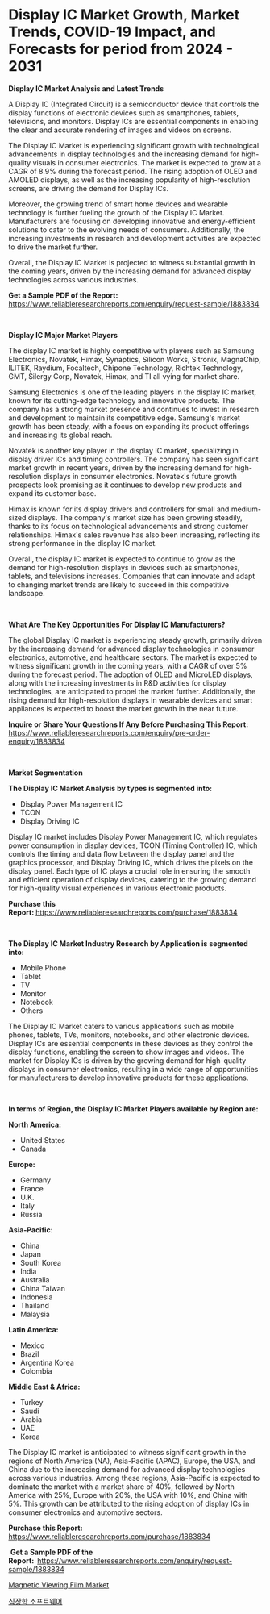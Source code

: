 <p><h1>Display IC Market Growth, Market Trends, COVID-19 Impact, and Forecasts for period from 2024 - 2031</h1></p><p><strong>Display IC Market Analysis and Latest Trends</strong></p>
<p><p>A Display IC (Integrated Circuit) is a semiconductor device that controls the display functions of electronic devices such as smartphones, tablets, televisions, and monitors. Display ICs are essential components in enabling the clear and accurate rendering of images and videos on screens.</p><p>The Display IC Market is experiencing significant growth with technological advancements in display technologies and the increasing demand for high-quality visuals in consumer electronics. The market is expected to grow at a CAGR of 8.9% during the forecast period. The rising adoption of OLED and AMOLED displays, as well as the increasing popularity of high-resolution screens, are driving the demand for Display ICs.</p><p>Moreover, the growing trend of smart home devices and wearable technology is further fueling the growth of the Display IC Market. Manufacturers are focusing on developing innovative and energy-efficient solutions to cater to the evolving needs of consumers. Additionally, the increasing investments in research and development activities are expected to drive the market further.</p><p>Overall, the Display IC Market is projected to witness substantial growth in the coming years, driven by the increasing demand for advanced display technologies across various industries.</p></p>
<p><strong>Get a Sample PDF of the Report:&nbsp;</strong> <a href="https://www.reliableresearchreports.com/enquiry/request-sample/1883834">https://www.reliableresearchreports.com/enquiry/request-sample/1883834</a></p>
<p>&nbsp;</p>
<p><strong>Display IC Major Market Players</strong></p>
<p><p>The display IC market is highly competitive with players such as Samsung Electronics, Novatek, Himax, Synaptics, Silicon Works, Sitronix, MagnaChip, ILITEK, Raydium, Focaltech, Chipone Technology, Richtek Technology, GMT, Silergy Corp, Novatek, Himax, and TI all vying for market share.</p><p>Samsung Electronics is one of the leading players in the display IC market, known for its cutting-edge technology and innovative products. The company has a strong market presence and continues to invest in research and development to maintain its competitive edge. Samsung's market growth has been steady, with a focus on expanding its product offerings and increasing its global reach.</p><p>Novatek is another key player in the display IC market, specializing in display driver ICs and timing controllers. The company has seen significant market growth in recent years, driven by the increasing demand for high-resolution displays in consumer electronics. Novatek's future growth prospects look promising as it continues to develop new products and expand its customer base.</p><p>Himax is known for its display drivers and controllers for small and medium-sized displays. The company's market size has been growing steadily, thanks to its focus on technological advancements and strong customer relationships. Himax's sales revenue has also been increasing, reflecting its strong performance in the display IC market.</p><p>Overall, the display IC market is expected to continue to grow as the demand for high-resolution displays in devices such as smartphones, tablets, and televisions increases. Companies that can innovate and adapt to changing market trends are likely to succeed in this competitive landscape.</p></p>
<p>&nbsp;</p>
<p><strong>What Are The Key Opportunities For Display IC Manufacturers?</strong></p>
<p><p>The global Display IC market is experiencing steady growth, primarily driven by the increasing demand for advanced display technologies in consumer electronics, automotive, and healthcare sectors. The market is expected to witness significant growth in the coming years, with a CAGR of over 5% during the forecast period. The adoption of OLED and MicroLED displays, along with the increasing investments in R&D activities for display technologies, are anticipated to propel the market further. Additionally, the rising demand for high-resolution displays in wearable devices and smart appliances is expected to boost the market growth in the near future.</p></p>
<p><strong>Inquire or Share Your Questions If Any Before Purchasing This Report:</strong> <a href="https://www.reliableresearchreports.com/enquiry/pre-order-enquiry/1883834">https://www.reliableresearchreports.com/enquiry/pre-order-enquiry/1883834</a></p>
<p>&nbsp;</p>
<p><strong>Market Segmentation</strong></p>
<p><strong>The Display IC Market Analysis by types is segmented into:</strong></p>
<p><ul><li>Display Power Management IC</li><li>TCON</li><li>Display Driving IC</li></ul></p>
<p><p>Display IC market includes Display Power Management IC, which regulates power consumption in display devices, TCON (Timing Controller) IC, which controls the timing and data flow between the display panel and the graphics processor, and Display Driving IC, which drives the pixels on the display panel. Each type of IC plays a crucial role in ensuring the smooth and efficient operation of display devices, catering to the growing demand for high-quality visual experiences in various electronic products.</p></p>
<p><strong>Purchase this Report:&nbsp;</strong><a href="https://www.reliableresearchreports.com/purchase/1883834">https://www.reliableresearchreports.com/purchase/1883834</a></p>
<p>&nbsp;</p>
<p><strong>The Display IC Market Industry Research by Application is segmented into:</strong></p>
<p><ul><li>Mobile Phone</li><li>Tablet</li><li>TV</li><li>Monitor</li><li>Notebook</li><li>Others</li></ul></p>
<p><p>The Display IC Market caters to various applications such as mobile phones, tablets, TVs, monitors, notebooks, and other electronic devices. Display ICs are essential components in these devices as they control the display functions, enabling the screen to show images and videos. The market for Display ICs is driven by the growing demand for high-quality displays in consumer electronics, resulting in a wide range of opportunities for manufacturers to develop innovative products for these applications.</p></p>
<p>&nbsp;</p>
<p><strong>In terms of Region, the Display IC Market Players available by Region are:</strong></p>
<p>
    <p> <strong> North America: </strong>
        <ul>
            <li>United States</li>
            <li>Canada</li>
        </ul>
        </p> 
    <p> <strong> Europe: </strong>
        <ul>
            <li>Germany</li>
            <li>France</li>
            <li>U.K.</li>
            <li>Italy</li>
            <li>Russia</li>
        </ul>
        </p> 
    <p> <strong> Asia-Pacific: </strong>
        <ul>
            <li>China</li>
            <li>Japan</li>
            <li>South Korea</li>
            <li>India</li>
            <li>Australia</li>
            <li>China Taiwan</li>
            <li>Indonesia</li>
            <li>Thailand</li>
            <li>Malaysia</li>
        </ul>
        </p> 
    <p> <strong> Latin America: </strong>
        <ul>
            <li>Mexico</li>
            <li>Brazil</li>
            <li>Argentina Korea</li>
            <li>Colombia</li>
        </ul>
        </p> 
    <p> <strong> Middle East & Africa: </strong>
        <ul>
            <li>Turkey</li>
            <li>Saudi</li>
            <li>Arabia</li>
            <li>UAE</li>
            <li>Korea</li>
        </ul>
    </p>
    </p>
<p><p>The Display IC market is anticipated to witness significant growth in the regions of North America (NA), Asia-Pacific (APAC), Europe, the USA, and China due to the increasing demand for advanced display technologies across various industries. Among these regions, Asia-Pacific is expected to dominate the market with a market share of 40%, followed by North America with 25%, Europe with 20%, the USA with 10%, and China with 5%. This growth can be attributed to the rising adoption of display ICs in consumer electronics and automotive sectors.</p></p>
<p><strong>Purchase this Report: </strong><a href="https://www.reliableresearchreports.com/purchase/1883834">https://www.reliableresearchreports.com/purchase/1883834</a></p>
<p>&nbsp;<strong>Get a Sample PDF of the Report:&nbsp;&nbsp;</strong><a href="https://www.reliableresearchreports.com/enquiry/request-sample/1883834">https://www.reliableresearchreports.com/enquiry/request-sample/1883834</a></p>
<p><strong></strong></p>
<p><p><a href="https://github.com/YashRP12/Market-Research-Report-List-3/blob/main/magnetic-viewing-film-market.md">Magnetic Viewing Film Market</a></p><p><a href="https://medium.com/@prestoniegand56562023/%EC%8B%AC%EC%9E%A5%EC%A7%88%ED%99%98-%EC%86%8C%ED%94%84%ED%8A%B8%EC%9B%A8%EC%96%B4-%EC%8B%9C%EC%9E%A5-%EC%A7%80%ED%91%9C-%ED%95%B4%EC%84%9D-%EC%8B%9C%EC%9E%A5-%EC%A0%90%EC%9C%A0%EC%9C%A8-%ED%8A%B8%EB%A0%8C%EB%93%9C-%EB%B0%8F-%EC%84%B1%EC%9E%A5-%ED%8C%A8%ED%84%B4-e240c87598cf">심장학 소프트웨어</a></p></p>